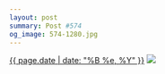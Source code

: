 ```yaml
---
layout: post
summary: Post #574
og_image: 574-1280.jpg
---
```


<p>
  <time><a href="/574">{{ page.date | date: "%B %e, %Y" }}</a></time>
  <a href="/574"><img src="{{ site.assets_url }}/574-640.jpg" srcset="{{ site.assets_url }}/574-320.jpg 320w, {{ site.assets_url }}/574-640.jpg 640w, {{ site.assets_url }}/574-960.jpg 960w, {{ site.assets_url }}/574-1280.jpg 1280w" sizes="(min-width: 700px) 50vw, calc(100vw - 2rem)" /></a>
</p>

